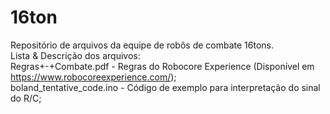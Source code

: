 # 16ton

Repositório de arquivos da equipe de robôs de combate 16tons.<br/>
Lista & Descrição dos arquivos:<br/>
Regras+-+Combate.pdf - Regras do Robocore Experience (Disponível em https://www.robocoreexperience.com/);<br/>
boland_tentative_code.ino - Código de exemplo para interpretação do sinal do R/C; <br/>
